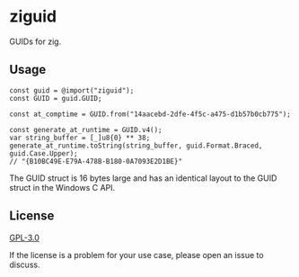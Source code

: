 # ziguid
GUIDs for zig.

## Usage
```zig
const guid = @import("ziguid");
const GUID = guid.GUID;

const at_comptime = GUID.from("14aacebd-2dfe-4f5c-a475-d1b57b0cb775");

const generate_at_runtime = GUID.v4();
var string_buffer = [_]u8{0} ** 38;
generate_at_runtime.toString(string_buffer, guid.Format.Braced, guid.Case.Upper);
// "{B10BC49E-E79A-478B-B180-0A7093E2D1BE}"
```

The GUID struct is 16 bytes large and has an identical layout to the GUID struct in the Windows C API.

## License
[GPL-3.0](./LICENSE.md)

If the license is a problem for your use case, please open an issue to discuss.
